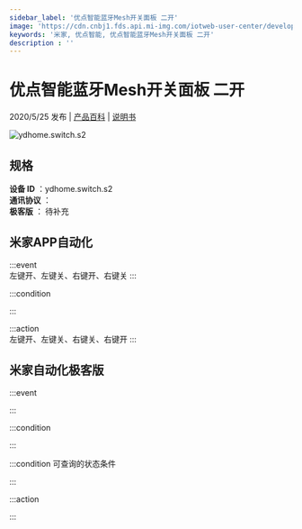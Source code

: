 ```yaml
---
sidebar_label: '优点智能蓝牙Mesh开关面板 二开'
image: 'https://cdn.cnbj1.fds.api.mi-img.com/iotweb-user-center/developer_1679047723291puq3Tozr.png?GalaxyAccessKeyId=AKVGLQWBOVIRQ3XLEW&Expires=9223372036854775807&Signature=615ptEmTcfjzDl74L83uR9WsGFE='
keywords: '米家, 优点智能, 优点智能蓝牙Mesh开关面板 二开'
description : ''
---
```

# 优点智能蓝牙Mesh开关面板 二开

2020/5/25 发布 | [产品百科](https://home.mi.com/webapp/content/baike/product/index.html?model=ydhome.switch.s2/) | [说明书](https://home.mi.com/views/introduction.html?model=ydhome.switch.s2&region=cn)

![ydhome.switch.s2](https://cdn.cnbj1.fds.api.mi-img.com/iotweb-user-center/developer_1679047723291puq3Tozr.png?GalaxyAccessKeyId=AKVGLQWBOVIRQ3XLEW&Expires=9223372036854775807&Signature=615ptEmTcfjzDl74L83uR9WsGFE=)

## 规格  
> 
**设备 ID** ：ydhome.switch.s2  
**通讯协议** ：  
**极客版**  ： 待补充 


## 米家APP自动化  

:::event  
左键开、左键关、右键开、右键关
:::

:::condition  

:::

:::action   
左键开、左键关、右键关、右键开
:::

## 米家自动化极客版  

:::event  

:::

:::condition  

:::

:::condition 可查询的状态条件  

:::

:::action  

:::

        
